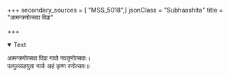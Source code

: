 +++
secondary_sources = [ "MSS_5018",]
jsonClass = "Subhaashita"
title = "आमन्त्रणोत्सवा विप्रा"

+++

<details open><summary>Text</summary>

आमन्त्रणोत्सवा विप्रा गावो नवतृणोत्सवाः।  
पत्युत्साहयुता नार्यः अहं कृष्ण रणोत्सवः॥
</details>
